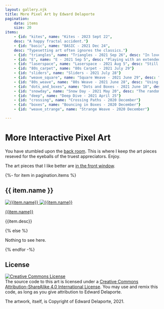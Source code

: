 ```yaml
---
layout: gallery.njk
title: More Pixel Art by Edward Delaporte
pagination:
    data: items
    size: 20
items: 
    - {id: "kites", name: "Kites - 2023 Sept 22", 
    desc: "A happy fractal accident."}
    - {id: "basic", name: "BASIC - 2021 Dec 24", 
    desc: "Typesetting art often ignores the classics."}
    - {id: "triangles", name: "Triangles - 2021 Sep 26", desc: "In love with 80's Science Fiction"}
    - {id: "E", name: "E - 2021 Sep 5", desc: "Playing with an extended grid index."}
    - {id: "laserspace", name: "Laserspace - 2021 Aug 5", desc: "Still running with the 80s carpet theme."}
    - {id: "80s_carpet", name: "80s Carpet - 2021 July 29"}
    - {id: "sliders", name: "Sliders - 2021 July 28"}
    - {id: "weave_square", name: "Square Weave - 2021 June 29", desc: "A less complex path algorithm, simpler background and squares within squares brings this close to where I first envisioned it."}
    - {id: "80s_weave", name: "80s Weave - 2021 June 28", desc: "Using various angles other than 90 degres for the line paths was interesting - but it proved too busy for re-use in later sketches. Notice that the next sketch sticks to 90 degree angles."}
    - {id: "dots_and_boxes", name: "Dots and Boxes - 2021 June 18", desc: "This quick tribute to 80s Pop Art is also a demonstration that I am getting a bit more comfortable controling the animation sequence. Most notably, for this piece I start and stop the animation exactly when I want to."}
    - {id: "snowday", name: "Snow Day - 2021 May 20", desc: "The random effects are managed quite differently in this piece, because the entire canvas has to be redrawn with every frame. There's extra work in the code preventing the window frame color from changing, and the sun from flickering across the sky. It was pretty adorable when the snowman's arms were flailing randomly, I have to admit."}
    - {id: "deep", name: "Deep Dive - 2021 April 25"}
    - {id: "crossing", name: "Crossing Paths - 2020 December"}
    - {id: "boxes", name: "Bouncing in Boxes - 2020 December"}
    - {id: "weave_strange", name: "Strange Weave - 2020 December"}

---
```


# More Interactive Pixel Art

You have stumbled upon the [back room][111]. This is where I keep the art pieces reseved for the eyeballs of the truest appreciators. Enjoy.

[111]: https://www.penny-arcade.com/comic/2009/11/27/retales-part-two

The art pieces that I like better are [in the front window](/art/live).

<!-- Loop through art works. -->
{%- for item in pagination.items %}
## {{ item.name }}

[
![{{item.name}}](/img/art/{{item.id}}.PNG)
](/art/live/{{item.id}}/)
[
![{{item.name}}](/img/art/{{item.id}}2.PNG)
](/art/live/{{item.id}}/)

[{{item.name}}](/art/live/{{item.id}}/)

{{item.desc}}

{% else %}

Nothing to see here.

{% endfor -%}


## License

<a rel="license" href="http://creativecommons.org/licenses/by-sa/4.0/"><img alt="Creative Commons License" style="border-width:0" src="https://i.creativecommons.org/l/by-sa/4.0/88x31.png" /></a><br />The source code to this art is licensed under a <a rel="license" href="http://creativecommons.org/licenses/by-sa/4.0/">Creative Commons Attribution-ShareAlike 4.0 International License</a>. You may use and remix this code, as long as you give attribution to Edward Delaporte.

The artwork, itself, is Copyright of Edward Delaporte, 2021.

